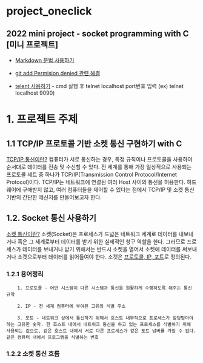 # project_oneclick

## 2022 mini project - socket programming with C [미니 프로젝트]

* [Markdown 문법 사용하기](http://whatismarkdown.com/)


* [git add Permision denied 관련 해결](https://openingsound.tistory.com/95)


* [telent 사용하기](https://opentutorials.org/module/2160/12506) - cmd 실행 후 telnet localhost port번호 입력 (ex) telnet localhost 9090)



# 1. 프로젝트 주제
## 1.1 TCP/IP 프로토콜 기반 소켓 통신 구현하기 with C
[TCP/IP 통신이란?](https://www.ibm.com/docs/ko/aix/7.1?topic=management-transmission-control-protocolinternet-protocol) 컴퓨터가 서로 통신하는 경우, 특정 규칙이나 프로토콜을 사용하여 순서대로 데이터를 전송 및 수신할 수 있다. 전 세계를 통해 가장 일상적으로 사용되는 프로토콜 세트 중 하나가 TCP/IP(Transmission Control Protocol/Internet Protocol)이다. TCP/IP는 네트워크에 연결된 여러 Host 사이의 통신을 허용한다. 하드웨어에 구애받지 않고, 여러 컴퓨터들을 제어할 수 있다는 점에서 TCP/IP 및 소켓 통신 기반의 간단한 메신저를 만들어보고자 한다. 


## 1.2. Socket 통신 사용하기
[소켓 통신이란?](https://kotlinworld.com/75) 소켓(Socket)은 프로세스가 드넓은 네트워크 세계로 데이터를 내보내거나 혹은 그 세계로부터 데이터를 받기 위한 실제적인 청구 역할을 한다. 그러므로 프로세스가 데이터를 보내거나 받기 위해서는 반드시 소켓을 열어서 소켓에 데이터를 써보내거나 소켓으로부터 데이터를 읽어들여야 한다. 소켓은 <u>프로토콜, IP, 포트</u>로 정의된다.

### 1.2.1 용어정리
        1. 프로토콜 - 어떤 시스템이 다른 시스템과 통신을 원활하게 수행하도록 해주는 통신 규약

        2. IP - 전 세계 컴퓨터에 부여된 고유의 식별 주소

        3. 포트 - 네트워크 상에서 통신하기 위해서 호스트 내부적으로 프로세스가 할당받아야 하는 고유한 숫자. 한 호스트 내에서 네트워크 통신을 하고 있는 프로세스를 식별하기 위해 사용되는 값으로, 같은 호스트 내에서 서로 다른 프로세스가 같은 포트 넘버를 가질 수 없다. 같은 컴퓨터 내에서 프로그램을 식별하는 번호

### 1.2.2 소켓 통신 흐름

